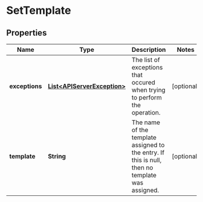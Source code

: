 # SetTemplate

## Properties
Name | Type | Description | Notes
------------ | ------------- | ------------- | -------------
**exceptions** | [**List&lt;APIServerException&gt;**](APIServerException.md) | The list of exceptions that occured when trying to perform the operation. |  [optional]
**template** | **String** | The name of the template assigned to the entry. If this is null, then no template was assigned. |  [optional]
